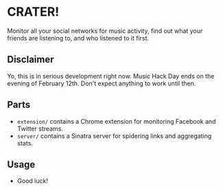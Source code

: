 # CRATER!

Monitor all your social networks for music activity, find out what your friends are listening to, and who listened to it first.

## Disclaimer

Yo, this is in serious development right now. Music Hack Day ends on the evening of February 12th. Don't expect anything to work until then.

## Parts

- `extension/` contains a Chrome extension for monitoring Facebook and Twitter streams.
- `server/` contains a Sinatra server for spidering links and aggregating stats.

## Usage

- Good luck!
